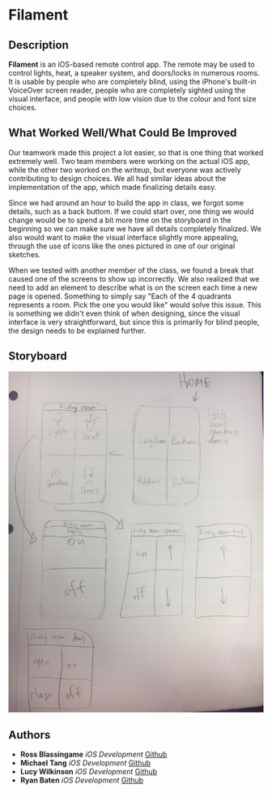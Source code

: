 # Filament

## Description
**Filament** is an iOS-based remote control app. The remote may be used to control lights, heat, a speaker system, and doors/locks in numerous rooms. It is usable by people who are completely blind, using the iPhone's built-in VoiceOver screen reader, people who are completely sighted using the visual interface, and people with low vision due to the colour and font size choices.

## What Worked Well/What Could Be Improved  
Our teamwork made this project a lot easier, so that is one thing that worked extremely well. Two team members were working on the actual iOS app, while the other two worked on the writeup, but everyone was actively contributing to design choices. We all had similar ideas about the implementation of the app, which made finalizing details easy.  

Since we had around an hour to build the app in class, we forgot some details, such as a back buttom. If we could start over, one thing we would change would be to spend a bit more time on the storyboard in the beginning so we can make sure we have all details completely finalized. We also would want to make the visual interface slightly more appealing, through the use of icons like the ones pictured in one of our original sketches.

When we tested with another member of the class, we found a break that caused one of the screens to show up incorrectly. We also realized that we need to add an element to describe what is on the screen each time a new page is opened. Something to simply say "Each of the 4 quadrants represents a room. Pick the one you would like" would solve this issue. This is something we didn't even think of when designing, since the visual interface is very straightforward, but since this is primarily for blind people, the design needs to be explained further.

## Storyboard
![alt text](https://raw.githubusercontent.com/mita4829/Filament/master/Storyboard.JPG "Storyboard")

## Authors
* **Ross Blassingame** *iOS Development* [Github](https://github.com/RossBlassingame)  
* **Michael Tang** *iOS Development* [Github](https://github.com/mita4829)  
* **Lucy Wilkinson** *iOS Development* [Github](https://github.com/lucywilkinson)  
* **Ryan Baten** *iOS Development* [Github](https://github.com/ryanbaten)
